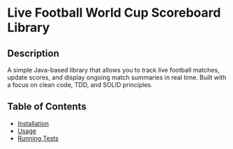 # Live Football World Cup Scoreboard Library

## Description
A simple Java-based library that allows you to track live football matches, update scores, and display ongoing match summaries in real time. Built with a focus on clean code, TDD, and SOLID principles.

## Table of Contents
- [Installation](#installation)
- [Usage](#usage)
- [Running Tests](#running-tests)